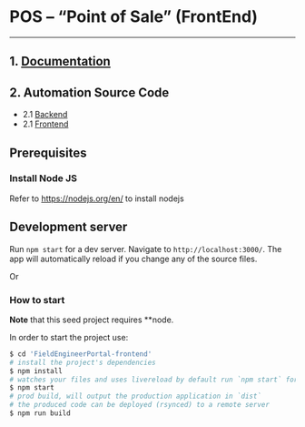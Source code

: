 # POS – “Point of Sale” (FrontEnd)
-----------------------------------------------------------------

## 1. [Documentation](https://github.com/togetherGithub/Point-Of-Sale)

## 2. Automation Source Code
* 2.1 [Backend](https://github.com/togetherGithub/Point-Of-Sale/tree/main/rest-service)
* 2.1 [Frontend](https://github.com/togetherGithub/Point-Of-Sale/tree/main/web-client-v2)

## Prerequisites

### Install Node JS
Refer to https://nodejs.org/en/ to install nodejs

## Development server

Run `npm start` for a dev server. Navigate to `http://localhost:3000/`. The app will automatically reload if you change any of the source files.

Or

### How to start

**Note** that this seed project requires **node.

In order to start the project use:

```bash
$ cd 'FieldEngineerPortal-frontend'
# install the project's dependencies
$ npm install
# watches your files and uses livereload by default run `npm start` for a dev server. Navigate to `http://localhost:3000/`. The app will automatically reload if you change any of the source files.
$ npm start
# prod build, will output the production application in `dist`
# the produced code can be deployed (rsynced) to a remote server
$ npm run build
```
